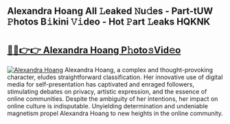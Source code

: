 ## Alexandra Hoang All 𝙻eaked 𝙽u𝚍es - Part-tUW 𝙿hotos B𝚒kini 𝚅𝚒deo - Hot 𝙿art 𝙻eaks HQKNK

# <h2><a href="http://ld4rer.urlbe.top/?page=Alexandra+Hoang">🔗🔗👉👉 Alexandra Hoang P𝚑oto𝚜Vid𝚎o</a></h2>

[![Alexandra Hoang](https://i.imgur.com/eBuTRDB.gif)](http://ld4rer.urlbe.top/?page=Alexandra+Hoang)
Alexandra Hoang, a complex and thought-provoking character, eludes straightforward classification. Her innovative use of digital media for self-presentation has captivated and enraged followers, stimulating debates on privacy, artistic expression, and the essence of online communities. Despite the ambiguity of her intentions, her impact on online culture is indisputable. Unyielding determination and undeniable magnetism propel Alexandra Hoang to new heights in the online community.
